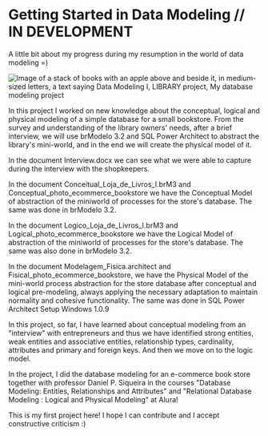 # Getting Started in Data Modeling // IN DEVELOPMENT
A little bit about my progress during my resumption in the world of data modeling =)

![Image of a stack of books with an apple above and beside it, in medium-sized letters, a text saying Data Modeling I, LIBRARY project, My database modeling project](https://user-images.githubusercontent.com/102270053/179326643-0c9a82d0-0ccf-42fc-8c22-5be67989996f.png)

In this project I worked on new knowledge about the conceptual, logical and physical modeling of a simple database for a small bookstore. From the survey and understanding of the library owners' needs, after a brief interview, we will use brModelo 3.2 and SQL Power Architect to abstract the library's mini-world, and in the end we will create the physical model of it.

In the document Interview.docx we can see what we were able to capture during the interview with the shopkeepers.

In the document Conceitual_Loja_de_Livros_I.brM3 and Conceptual_photo_ecommerce_bookstore we have the Conceptual Model of abstraction of the miniworld of processes for the store's database. The same was done in brModelo 3.2.

In the document Logico_Loja_de_Livros_I.brM3 and Logical_photo_ecommerce_bookstore we have the Logical Model of abstraction of the miniworld of processes for the store's database. The same was also done in brModelo 3.2.

In the document Modelagem_Fisica.architect and Fisical_photo_ecommerce_bookstore, we have the Physical Model of the mini-world process abstraction for the store database after conceptual and logical pre-modeling, always applying the necessary adaptation to maintain normality and cohesive functionality. The same was done in SQL Power Architect Setup Windows 1.0.9

In this project, so far, I have learned about conceptual modeling from an "interview" with entrepreneurs and thus we have identified strong entities, weak entities and associative entities, relationship types, cardinality, attributes and primary and foreign keys. And then we move on to the logic model.

In the project, I did the database modeling for an e-commerce book store together with professor Daniel P. Siqueira in the courses "Database Modeling: Entities, Relationships and Attributes" and "Relational Database Modeling : Logical and Physical Modeling" at Alura!

This is my first project here! I hope I can contribute and I accept constructive criticism :)

